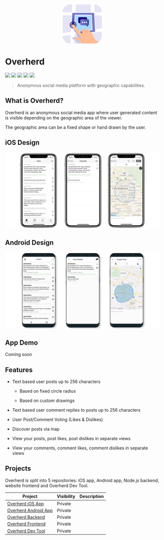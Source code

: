 <p align="center">
  <a href="https://github.com/Overherd/README">
    <img src="images/app_icon.png?raw=true" width="128"/>
  </a>
</p>

# Overherd

[![](https://img.shields.io/static/v1?label=iOS&message=13&color=ffac45)](README.md)
[![](https://img.shields.io/static/v1?label=Android&message=8.0&color=b07219)](README.md)
[![](https://img.shields.io/static/v1?label=Node.js&message=13.x&color=76ae63)](README.md)
[![](https://img.shields.io/static/v1?label=Python&message=3.7.x&color=3573a5)](README.md)
[![](https://img.shields.io/static/v1?label=License&message=AGPL%203.0&color=lightgrey)](LICENSE.md)

> Anonymous social media platform with geographic capabilities.

## What is Overherd?

Overherd is an anonymous social media app where user generated content is visible depending on the geographic area of the viewer.

The geographic area can be a fixed shape or hand drawn by the user.

## iOS Design
![iOS Light](images/banner_2.png) 

## Android Design
![Android Light](images/banner_3.png)

## App Demo
Coming soon

## Features

* Text based user posts up to 256 characters
  
  * Based on fixed circle radius
  
  * Based on custom drawings

* Text based user comment replies to posts up to 256 characters

* User Post/Comment Voting (Likes & Dislikes)

* Discover posts via map

* View your posts, post likes, post dislikes in separate views

* View your comments, comment likes, comment dislikes in separate views

## Projects

Overherd is split into 5 repositories: iOS app, Android app, Node.js backend, website frontend and Overherd Dev Tool.

| Project                                                              | Visibility | Description |
| -------------------------------------------------------------------- | ---------- | ----------- |
| [Overherd iOS App](https://github.com/Overherd/Overherd-ios)         | Private    |             |
| [Overherd Android App](https://github.com/Overherd/Overherd-android) | Private    |             |
| [Overherd Backend](https://github.com/Overherd/Overherd-backend)     | Private    |             |
| [Overherd Frontend](https://github.com/Overherd/Overherd-frontend)   | Private    |             |
| [Overherd Dev Tool](https://github.com/Overherd/Overherd-devtool)    | Private    |             |
